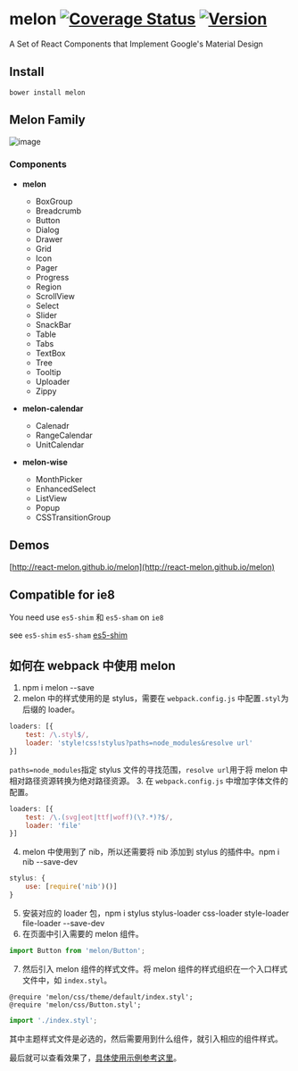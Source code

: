 # melon [![Coverage Status](https://coveralls.io/repos/github/react-melon/melon/badge.svg?branch=)](https://coveralls.io/github/react-melon/melon?branch=) [![Version](https://img.shields.io/npm/v/melon.svg)](https://www.npmjs.com/package/melon)

A Set of React Components that Implement Google's Material Design

## Install

```
bower install melon
```

## Melon Family

![image](http://boscdn.bpc.baidu.com/mms-res/react-melon/melon/melonFamily.png "melon-family")

### Components

* **melon**
    * BoxGroup
    * Breadcrumb
    * Button
    * Dialog
    * Drawer
    * Grid
    * Icon
    * Pager
    * Progress
    * Region
    * ScrollView
    * Select
    * Slider
    * SnackBar
    * Table
    * Tabs
    * TextBox
    * Tree
    * Tooltip
    * Uploader
    * Zippy

* **melon-calendar**
    * Calenadr
    * RangeCalendar
    * UnitCalendar

* **melon-wise**
    * MonthPicker
    * EnhancedSelect
    * ListView
    * Popup
    * CSSTransitionGroup

## Demos

[http://react-melon.github.io/melon](http://react-melon.github.io/melon)

## Compatible for ie8

You need use `es5-shim` 和 `es5-sham` on `ie8`

see `es5-shim` `es5-sham` [es5-shim](https://github.com/es-shims/es5-shim)

## 如何在 webpack 中使用 melon

1. npm i melon --save
2. melon 中的样式使用的是 stylus，需要在 `webpack.config.js` 中配置`.styl`为后缀的 loader。
```javascript
loaders: [{
    test: /\.styl$/,
    loader: 'style!css!stylus?paths=node_modules&resolve url'
}]
```
`paths=node_modules`指定 stylus 文件的寻找范围，`resolve url`用于将 melon 中相对路径资源转换为绝对路径资源。
3. 在 `webpack.config.js` 中增加字体文件的配置。
```javascript
loaders: [{
    test: /\.(svg|eot|ttf|woff)(\?.*)?$/,
    loader: 'file'
}]
```
4. melon 中使用到了 nib，所以还需要将 nib 添加到 stylus 的插件中。npm i nib --save-dev
```javascript
stylus: {
    use: [require('nib')()]
}
```
5. 安装对应的 loader 包，npm i stylus stylus-loader css-loader style-loader file-loader --save-dev
6. 在页面中引入需要的 melon 组件。
```javascript
import Button from 'melon/Button';
```
7. 然后引入 melon 组件的样式文件。将 melon 组件的样式组织在一个入口样式文件中，如 `index.styl`。
```stylus
@require 'melon/css/theme/default/index.styl';
@require 'melon/css/Button.styl';
```
```javascript
import './index.styl';
```
其中主题样式文件是必选的，然后需要用到什么组件，就引入相应的组件样式。

最后就可以查看效果了，[具体使用示例参考这里](https://github.com/Sheetaa/melon-webpack-demo)。
